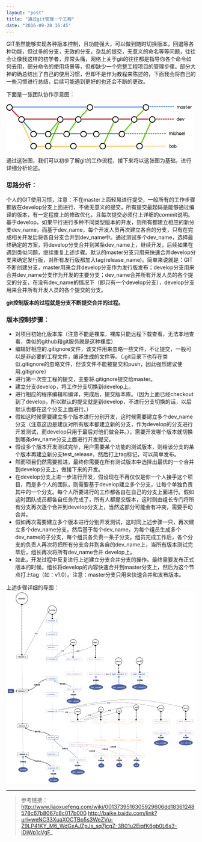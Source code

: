 ```yaml
---
layout: "post"
title: "通过git管理一个工程"
date: "2016-09-28 16:45"
---
```



GIT虽然能够实现各种版本控制，且功能强大，可以做到随时切换版本，回退等各种功能，但过多的分支，无效的分支，杂乱的提交，无意义的命名等等问题，往往会让像我这样的初学者，异常头痛，网络上关于git的往往都是指导你各个命令如何去用，部分命令的使用场景等，但却缺少一个完整工程项目的管理步骤。部分大神的确总结出了自己的使用习惯，但却不是作为教程来陈述的，下面我会将自己的一些习惯进行总结，后续可能遇到更好的也还会不断的更改。

下面是一张团队协作示意图：

![](https://raw.githubusercontent.com/noparkinghere/noparkinghere.github.io/master/img/2016-09-28-%E9%80%9A%E8%BF%87git%E7%AE%A1%E7%90%86%E4%B8%80%E4%B8%AA%E5%B7%A5%E7%A8%8B/0.png)

通过这张图，我们可以初步了解git的工作流程，接下来将以这张图为基础，进行详细分析论述。

### 思路分析：

个人的GIT使用习惯，注意：不在master上面轻易进行提交，一般所有的工作步骤都放在develop分支上面进行，不做无意义的提交，所有提交最起码是能够通过编译的版本，有一定程度上的修改优化，且每次提交必须付上详细的commit说明。基于develop，如果平行进行多种不同类型版本的开发，则所有都建立相应的新分支dev_name，而基于dev_name，每个开发人员再次建立各自的分支，只有在完成相关开发后将各自分支合并到dev_name中。通过测试多个dev_name，选择最终确定的方案，将develop分支合并到某条dev_name上，继续开发，后续如果在遇到类似问题，继续重复上述步骤。默认的master分支只用来快速合并develop分支来确定发行版，对所有发行版都加入tag(release_name)。简单来说就是：GIT不断创建分支，master用来合并develop分支作为发行版发布；develop分支用来合并dev_name分支作为开发的主要分支；dev_name合并所有开发人员的各个提交的分支，在没有dev_name的情况下（即只有一个develop分支），develop分支用来合并所有开发人员的各个提交的分支。

**git控制版本的过程就是分支不断提交合并的过程。**

<!-- more -->


### 版本控制步骤：

- 对项目初始化版本库（注意不能是裸库，裸库只能远程下载查看，无法本地查看，类似的github和git服务就是这种裸库）
- 编辑好相应的.gitignore文件，该文件用来忽略一些文件，不让提交，一般可以是非必要的工程文件，编译生成的文件等。（.git目录下也存在类似.gitignore的忽略文件，但该文件不能被提交和push，因此强烈建议使用.gitignore）
- 进行第一次空工程的提交，主要将.gitignore提交给master。
- 建立分支develop，将工作分支切换到develop上。
- 进行相应的程序编辑和编译，完成后，提交版本库。（因为上面已经checkout到了develop，所以默认的提交就是到develop，不进行分支切换的话，以后默认也都在这个分支上面进行。）
- 假如这时候需要建立多个版本进行分别开发，这时候需要建立多个dev_name分支（注意这边是建议对所有版本都建立新的分支，作为develop的分支进行开发测试，而develop只用于最后对他们做合并。），需要开发哪个版本就切换到哪条dev_name分支上面进行开发提交。
- 假设多个版本开发测试完毕，用户需要某个功能的测试版本，则给该分支的某个版本再建立新分支test_release，然后打上tag标记，可以简单发布。
- 然而项目仍然需要推进，最终你需要在所有测试版本中选择出最优的一个合并到develop分支上，做接下来的开发。
- 在develop分支上进一步进行开发，假设现在不再仅仅是你一个人接手这个项目，而是多个人的团队，则需要基于develop建立多个分支，让每个单独负责其中的一个分支。每个人所要进行的工作都各自在自己的分支上面进行。假如这时团队成员都各自任务完成了，所有人都提交版本，这时则由组长专门将所有分支再次逐个合并到develop分支上，当然这部分可能会有冲突，需要手动合并。
- 假如再次需要建立多个版本进行分别开发测试，这时同上述步骤一只，再次建立多个dev_name分支，然后基于每个dev_name，为每个组员生成多个dev_name的子分支，每个组员各负责一条子分支。组员完成工作后，各个分支的负责人再次将把所有分支合并到各自的dev_name上，当所有版本测试完毕后，组长再次将所有dev_name合并
develop上。
- 如此，开发过程中反复进行上述建立分支合并分支的操作。最终需要发布正式版本的时候，组长将develop的内容快速合并到master分支上，然后为这个节点打上tag（如：v1.0）。注意：master分支只用来快速合并和发布版本。

上述步骤详细的导图：
![](https://raw.githubusercontent.com/noparkinghere/noparkinghere.github.io/master/img/2016-09-28-%E9%80%9A%E8%BF%87git%E7%AE%A1%E7%90%86%E4%B8%80%E4%B8%AA%E5%B7%A5%E7%A8%8B/master.png)

***

> 参考链接：
> http://www.liaoxuefeng.com/wiki/0013739516305929606dd18361248578c67b8067c8c017b000
> http://baike.baidu.com/link?url=weNC33XuaXOCTBp5s3WeZVu-Z9LP41KY_M6_WdGxAJZpJs_sq7jcgZ-3B01u2EiqfK6gb0L6s3-IDiWp1cVgF_
